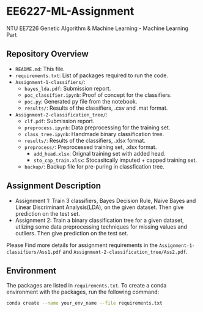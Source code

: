 # EE6227-ML-Assignment
NTU EE7226 Genetic Algorithm & Machine Learning - Machine Learning Part 

## Repository Overview

- `README.md`: This file.
- `requirements.txt`: List of packages required to run the code.
- `Assignment-1-classifiers/`: 
  - `bayes_lda.pdf`: Submission report.
  - `poc_classifier.ipynb`: Proof of concept for the classifiers.
  - `poc.py`: Generated py file from the notebook.
  - `results/`: Results of the classifiers, .csv and .mat format.
- `Assignment-2-classification_tree/`: 
  - `clf.pdf`: Submission report.
  - `preprocess.ipynb`: Data preprocessing for the training set.
  - `class_tree.ipynb`: Handmade binary classification tree.
  - `results/`: Results of the classifiers, .xlsx format.
  - `preprocess/`: Preprocessed training set, .xlsx format.
    - `add_head.xlsx`: Orignal training set with added head.
    - `sto_cap_train.xlsx`: Stocasitcally imputed + capped training set.
  - `backup/`: Backup file for pre-puring in classfication tree.

## Assignment Description
- Assignment 1: Train 3 classifiers, Bayes Decision Rule, Naive Bayes and Linear Discriminant Analysis(LDA), on the given dataset. Then give prediction on the test set.
- Assignment 2: Train a binary classification tree for a given dataset, utlizing some data preprocessing techniques for missing values and outliers. Then give prediction on the test set.

Please Find more details for assignment requirements in the `Assignment-1-classifiers/Ass1.pdf` and `Assignment-2-classification_tree/Ass2.pdf`.

## Environment

The packages are listed in `requirements.txt`. To create a conda environment with the packages, run the following command:
```bash
conda create --name your_env_name --file requirements.txt
```
